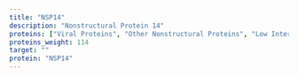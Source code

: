 ```yaml
---
title: "NSP14"
description: "Nonstructural Protein 14"
proteins: ["Viral Proteins", "Other Nonstructural Proteins", "Low Interest Proteins"]
proteins_weight: 114
target: ""
protein: "NSP14"
---
```


